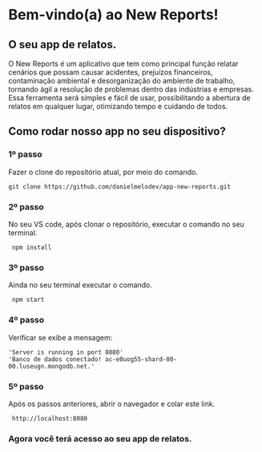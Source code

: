 
# Bem-vindo(a) ao New Reports! 
## O seu app de relatos.

O New Reports é um aplicativo que tem como principal função relatar cenários que possam causar acidentes, 
prejuízos financeiros, contaminação ambiental e desorganização do ambiente de trabalho, tornando ágil a 
resolução de problemas dentro das indústrias e empresas. Essa ferramenta será simples e fácil de usar, 
possibilitando a abertura de relatos em qualquer lugar, otimizando tempo e cuidando de todos.

## Como rodar nosso app no seu dispositivo?

### 1º passo
Fazer o clone do repositório atual, por meio do comando. 
  ~~~
  git clone https://github.com/danielmelodev/app-new-reports.git
  ~~~
### 2º passo
No seu VS code, após clonar o repositório, executar o comando no seu terminal.
  ~~~
   npm install
  ~~~
### 3º passo
Ainda no seu terminal executar o comando.
  ~~~
   npm start
  ~~~
### 4º passo
  Verificar se exibe a mensagem: 
  ~~~
  'Server is running in port 8080'
  'Banco de dados conectado! ac-e0uog55-shard-00-00.luseugn.mongodb.net.'
  ~~~
 
 ### 5º passo
 Após os passos anteriores, abrir o navegador e colar este link.
  ~~~
   http://localhost:8080
  ~~~
  
 ### Agora você terá acesso ao seu app de relatos.
  

 
 

